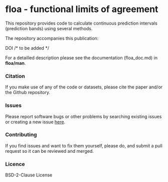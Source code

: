 # floa - **f**unctional **l**imits **o**f **a**greement

This repository provides code to calculate continuous prediction intervals (prediction bands) using several methods.

The repository accompanies this publication: 

DOI /* to be added */

For a detailled description please see the documentation (floa_doc.md) in **floa/man**.

### Citation
If you make use of any of the code or datasets, please cite the paper and/or the Github repository.

### Issues
Please report software bugs or other problems by searching existing issues or creating a new issue [here](https://github.com/koda86/floa/issues).

### Contributing
If you find issues and want to fix them yourself, please do, and submit a pull request so it can be reviewed and merged.

### Licence
BSD-2-Clause License
